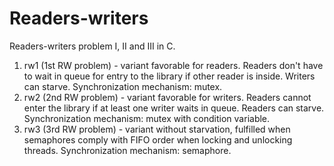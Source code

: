 # Readers-writers
Readers-writers problem I, II and III in C.

1. rw1 (1st RW problem) - variant favorable for readers. Readers don't have to wait in queue for entry to the library if other reader is inside. Writers can starve. Synchronization mechanism: mutex.
2. rw2 (2nd RW problem) - variant favorable for writers. Readers cannot enter the library if at least one writer waits in queue. Readers can starve. Synchronization mechanism: mutex with condition variable.
3. rw3 (3rd RW problem) - variant without starvation, fulfilled when semaphores comply with FIFO order when locking and unlocking threads. Synchronization mechanism: semaphore.